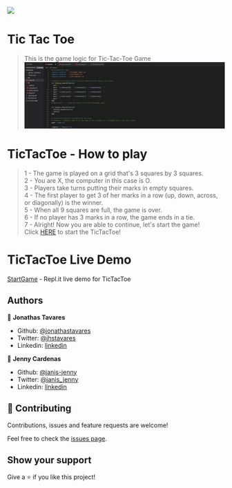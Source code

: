 ![](https://img.shields.io/badge/Microverse-blueviolet)

# Tic Tac Toe

> This is the game logic for Tic-Tac-Toe Game
![screenshot](/screenshot.jpg)

# TicTacToe - How to play

>1 - The game is played on a grid that's 3 squares by 3 squares.<br/>
2 - You are X, the computer in this case is O.<br/>
3 - Players take turns putting their marks in empty squares.<br/>
4 - The first player to get 3 of her marks in a row (up, down, across, or diagonally) is the winner.<br/>
5 - When all 9 squares are full, the game is over.<br/>
6 - If no player has 3 marks in a row, the game ends in a tie.<br/>
7 - Alright! Now you are able to continue, let's start the game!<br/>
Click [HERE](https://TicTacToe-2.jonathastavares.repl.run) to start the TicTacToe!

# TicTacToe Live Demo

[StartGame](https://TicTacToe-2.jonathastavares.repl.run) - Repl.it live demo for TicTacToe

## Authors

👤 **Jonathas Tavares**

- Github: [@jonathastavares](https://github.com/jonathastavares)
- Twitter: [@jhstavares](https://twitter.com/jhstavares)
- Linkedin: [linkedin](https://www.linkedin.com/in/jonathas-tavares-24b8bba3/)

👤 **Jenny Cardenas**

- Github: [@janis-jenny](https://github.com/janis-jenny)
- Twitter: [@janis_jenny](https://twitter.com/janis_jenny)
- Linkedin: [linkedin](https://www.linkedin.com/in/paolajenny)

## 🤝 Contributing

Contributions, issues and feature requests are welcome!

Feel free to check the [issues page](https://github.com/janis-jenny/TicTacToe/issues).

## Show your support

Give a ⭐️ if you like this project!
